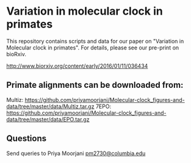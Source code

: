 # Variation in molecular clock in primates

This repository contains scripts and data for our paper on "Variation in Molecular clock in primates". For details, please see our pre-print on bioRxiv. 

http://www.biorxiv.org/content/early/2016/01/11/036434

## Primate alignments can be downloaded from:
Multiz: https://github.com/priyamoorjani/Molecular-clock_figures-and-data/tree/master/data/Multiz.tar.gz
7EPO: https://github.com/priyamoorjani/Molecular-clock_figures-and-data/tree/master/data/EPO.tar.gz

## Questions
Send queries to Priya Moorjani <pm2730@columbia.edu>

